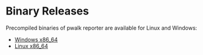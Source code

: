 # Binary Releases

Precompiled binaries of pwalk reporter are available for Linux and Windows:

- [Windows x86_64](https://gitlab.fhcrc.org/rmcdermo/pwalk_reporter/raw/master/bin/pwalk_reporter.exe)
- [Linux x86_64](https://gitlab.fhcrc.org/rmcdermo/pwalk_reporter/raw/master/bin/pwalk_reporter)